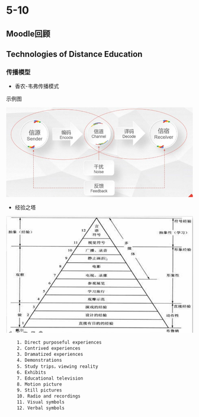 # 5-10

## Moodle回顾

## Technologies of Distance Education

### 传播模型

- 香农-韦弗传播模式

示例图

![传播模型1](../images/传播模型1.JPG)

- 经验之塔

![image-20210510090345400](../images/经验之塔.jpg)

  		1. Direct purposeful experiences
  		2. Contrived experiences
  		3. Dramatized experiences
  		4. Demonstrations
  		5. Study trips，viewing reality
  		6. Exhibits
  		7. Educational television
  		8. Motion picture
  		9. Still pictures
  		10. Radio and recordings
  		11. Visual symbols
  		12. Verbal symbols